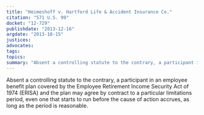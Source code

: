 ```yaml
---
title: "Heimeshoff v. Hartford Life & Accident Insurance Co."
citation: "571 U.S. 99"
docket: "12-729"
publishdate: "2013-12-16"
argdate: "2013-10-15"
justices:
advocates:
tags:
topics:
summary: "Absent a controlling statute to the contrary, a participant in an employee benefit plan covered by the Employee Retirement Income Security Act of 1974 (ERISA) and the plan may agree by contract to a particular limita­tions period, even one that starts to run before the cause of action accrues, as long as the period is reasonable."
---
```

Absent a controlling statute to the contrary, a participant in an employee benefit plan covered by the Employee Retirement Income Security Act of 1974 (ERISA) and the plan may agree by contract to a particular limita­tions period, even one that starts to run before the cause of action accrues, as long as the period is reasonable.

